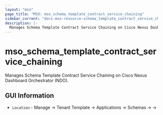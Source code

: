 ```yaml
---
layout: "mso"
page_title: "MSO: mso_schema_template_contract_service_chaining"
sidebar_current: "docs-mso-resource-schema_template_contract_service_chaining"
description: |-
  Manages Schema Template Contract Service Chaining on Cisco Nexus Dashboard Orchestrator (NDO)
---
```


# mso_schema_template_contract_service_chaining #

Manages Schema Template Contract Service Chaining on Cisco Nexus Dashboard Orchestrator (NDO).

## GUI Information ##

* `Location` - Manage -> Tenant Template -> Applications -> Schemas -> <Schema Name> -> <Template Name> -> Contracts -> <Contract Name> -> Service Chaining

## Example Usage ##

```hcl
# This example creates a full stack of dependencies for service chaining,
# including templates, a schema, VRF, BDs, a contract, and service device clusters.

resource "mso_tenant" "tenant" {
  name         = "ServiceChainTenant"
  display_name = "ServiceChainTenant"
}

resource "mso_template" "device_template" {
  template_name = "DeviceTemplateForSC"
  template_type = "service_device"
  tenant_id     = mso_tenant.tenant.id
}

resource "mso_schema" "schema" {
  name = "SchemaForServiceChaining"
  template {
    name          = "Template1"
    display_name  = "Template1"
    tenant_id     = mso_tenant.tenant.id
    template_type = "aci_multi_site"
  }
}

resource "mso_schema_template_vrf" "vrf" {
  schema_id    = mso_schema.schema.id
  template     = "Template1"
  name         = "SC_VRF"
  display_name = "SC_VRF"
}

resource "mso_schema_template_bd" "bd1" {
  schema_id     = mso_schema.schema.id
  template_name = "Template1"
  name          = "SC_BD1"
  vrf_name      = mso_schema_template_vrf.vrf.name
}

resource "mso_schema_template_bd" "bd2" {
  schema_id     = mso_schema.schema.id
  template_name = "Template1"
  name          = "SC_BD2"
  vrf_name      = mso_schema_template_vrf.vrf.name
}

resource "mso_service_device_cluster" "fw_device" {
  template_id = mso_template.device_template.id
  name        = "FirewallCluster"
  device_mode = "layer3"
  device_type = "firewall"

  interface_properties {
    name    = "fw_interface"
    bd_uuid = mso_schema_template_bd.bd1.uuid
  }
}

resource "mso_service_device_cluster" "lb_device" {
  template_id = mso_template.device_template.id
  name        = "LoadBalancerCluster"
  device_mode = "layer3"
  device_type = "loadBalancer"

  interface_properties {
    name    = "lb_prov_if"
    bd_uuid = mso_schema_template_bd.bd1.uuid
  }
  interface_properties {
    name    = "lb_cons_if"
    bd_uuid = mso_schema_template_bd.bd2.uuid
  }
}

resource "mso_schema_template_contract" "contract" {
  schema_id     = mso_schema.schema.id
  template_name = "Template1"
  contract_name = "WebAppContract"
  display_name  = "WebAppContract"
  scope         = "context"
}

# Main resource for the Service Chain
resource "mso_schema_template_contract_service_chaining" "chain" {
  schema_id     = mso_schema.schema.id
  template_name = "Template1"
  contract_name = mso_schema_template_contract.contract.contract_name
  node_filter   = "allow-all"

  service_nodes {
    name        = "firewall-node"
    device_type = "firewall"
    device_ref  = mso_service_device_cluster.fw_device.uuid

    consumer_connector {
      interface_name = "fw_interface"
    }
    provider_connector {
      interface_name = "fw_interface"
    }
  }

  service_nodes {
    name        = "loadbalancer-node"
    device_type = "loadBalancer"
    device_ref  = mso_service_device_cluster.lb_device.uuid

    consumer_connector {
      interface_name = "lb_cons_if"
    }
    provider_connector {
      interface_name = "lb_prov_if"
    }
  }
}
```

## Argument Reference ##

* `schema_id` - (Required) The ID of the schema where the contract resides.
* `template_name` - (Required) The name of the template where the contract resides.
* `contract_name` - (Required) The name of the contract to which this service chain will be applied.
* `node_filter` - (Optional) The node filter for the service chain. Defaults to allow-all.
* `service_nodes` - (Required) A list of service nodes that form the service chain. The order of the nodes in this list defines the order in the service chain.
  * `name` - (Required) A unique name for the service node within the chain.
  * `device_type` - (Required) The type of the service device. Allowed values are firewall, loadBalancer, and other.
  * `device_ref` - (Required) The NDO UUID of the mso_service_device_cluster to be used for this node.
  * `consumer_connector` - (Required) A block that defines the consumer-side connection for the service node.
    * `interface_name` - (Required) The name of the interface on the service device cluster that will act as the consumer connector.
    * `is_redirect` - (Optional) Specifies if the connector is a redirect. Defaults to false.
  * `provider_connector` - (Required) A block that defines the provider-side connection for the service node.
    * `interface_name` - (Required) The name of the interface on the service device cluster that will act as the provider connector.
    * `is_redirect` - (Optional) Specifies if the connector is a redirect. Defaults to false.

## Attribute Reference ##

* `name` - The name of the service chain, which is derived from the contract_name.
* `id` - The unique Terraform identifier of the service chain.
* `service_nodes` - In addition to the arguments configured, the following attributes are exported for each service node
  * `index` - The computed order of the node in the service chain, starting from 0.
  * `uuid` - The NDO UUID of the service node instance within the chain.

## Importing ##

An existing MSO Schema Template Contract Service Chaining can be [imported][docs-import] into this resource via its ID/path, using the following command:
[docs-import]: https://www.terraform.io/docs/import/index.html


```bash
terraform import mso_schema_template_contract_service_chaining.chain schemas/{schema_id}/templates/{template_name}/contracts/{contract_name}/serviceChaining
```
